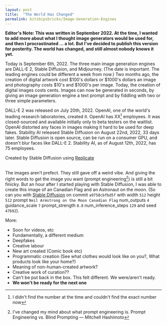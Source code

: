 ```yaml
---
layout: post
title:  "The World Has Changed"
permalink: bitsbipsbricks/Image-Generation-Engines
---
```


**Editor's Note: This was written in September 2022. At the time, I wanted to add more about what I thought image generators would be used for, and then I procrastinated ... a lot. But I've decided to publish this version for posterity. The world has changed, and still almost nobody knows it yet.**

Today is September 6th, 2022. The three main image generation engines are DALL-E 2, Stable Diffusion, and Midjourney. (The date is important. The leading engines could be different a week from now.) Two months ago, the creation of digital artwork cost $100's dollars or $1000's dollars an image and photography costs $10's and $1000's per image. Today, the creation of digital images costs cents. Images can now be generated in seconds, by giving an image generation engine a text prompt and by fiddling with two or three simple parameters.

DALL-E 2 was released on July 20th, 2022. OpenAI, one of the world's leading research laboratories, created it. OpenAI has XX[^1] employees. It was closed-sourced and available initially only to beta testers on the waitlist. OpenAI distorted any faces in images making it hard to be used for deep fakes. Stability AI released Stable Diffusion on August 22nd, 2022, 33 days later. Stable Diffusion is open source, can be run on a consumer GPU, and doesn't blur faces like DALL-E 2. Stability AI, as of August 12th, 2022, has 75 employees.


<div class="image-container">
    <img src="/assets/bitsbipsbricks/Image-Generation-Engines/out-1.png" alt="">
    <div class="caption">
    Created by Stable Diffusion using <a href="https://replicate.com/p/xipb7ajpnretfmu42z3yxnhwuu">Replicate</a>
    </div>
</div>
<br>


The images aren’t prefect. They still gave off a weird vibe. And giving the right words to get the image you want (prompt engineering[^2]) is still a bit finicky. But an hour after I started playing with Stable Diffusion, I was able to create this image of an Canadian Flag and an Astronaut on the moon. (So can you with [Stable Diffusion](https://replicate.com/p/xipb7ajpnretfmu42z3yxnhwuu) on commit `a9758cbfbd5f` with width `512` height `512` prompt `Neil Armstrong on the Moon Canadian Flag` num_outputs `4` guidance_scale `7` prompt_strength `0.8` num_inference_steps `129` and seed `47692`).

More:
- Soon for videos, etc
- Fundamentally, a different medium
- Deepfakes
- Creative labour
- New art created (Comic book etc)
- Programmatic creation (See what clothes would look like on you?, What products look like your home?)
- Meaning of non-human-created artwork?
- Creative work of curation??
- Can't be put back in the box. This felt different. We were/aren't ready.
- **We won't be ready for the next one**

[^1]: I didn't find the number at the time and couldn't find the exact number now
[^2]: I've changed my mind about what prompt engineering is. Prompt Engineering vs. Blind Prompting — Mitchell Hashimoto